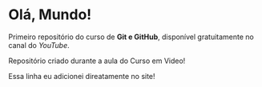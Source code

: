 # Olá, Mundo!
 Primeiro repositório do curso de **Git e GitHub**, disponível gratuitamente no canal do *YouTube*.

Repositório criado durante a aula do Curso em Video!

Essa linha eu adicionei direatamente no site!
